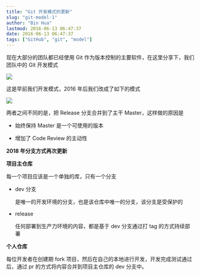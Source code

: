 ```yaml
---
title: "Git 开发模式的更新"
slug: "git-model-1"
author: "Bin Hua"
lastmod: 2016-06-13 06:47:37
date: 2016-06-13 06:47:37
tags: ["GitHub", "git", "model"]
---
```


现在大部分的团队都已经使用 Git 作为版本控制的主要软件，在这里分享下，我们团队中的 Git 开发模式

![](/imgs/gitmodel_01.png)

这是早前我们开发模式，2016 年后我们改成了如下的模式

![](/imgs/gitmodel_02.png)

两者之间不同的是，把 Release 分支合并到了主干 Master，这样做的原因是

- 始终保持 Master 是一个可使用的版本

- 增加了 Code Review 的主动性 

**2018 年分支方式再次更新**

**项目主仓库**

每一个项目应该是一个单独的库，只有一个分支

- dev 分支

    是唯一的开发环境的分支，也是该仓库中唯一的分支，该分支是受保护的

- release

    任何部署到生产力环境的内容，都是基于 dev 分支通过打 tag 的方式持续部署

**个人仓库**

每位开发者在创建期 fork 项目，然后在自己的本地进行开发，开发完成测试通过后，通过 pr 的方式将内容合并到项目主仓库的 dev 分支中。
